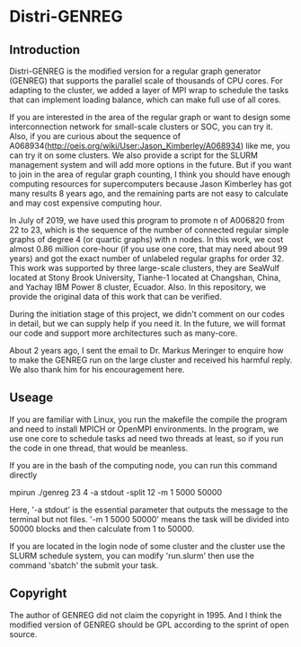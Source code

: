 # Distri-GENREG

## Introduction

Distri-GENREG is the modified version for a regular graph generator (GENREG) that supports the parallel scale of thousands of CPU cores. For adapting to the cluster, we added a layer of  MPI wrap to schedule the tasks that can implement loading balance, which can make full use of all cores. 

If you are interested in the area of the regular graph or want to design some interconnection network for small-scale clusters or SOC,  you can try it. Also, if you are curious about the sequence of A068934(http://oeis.org/wiki/User:Jason_Kimberley/A068934) like me, you can try it on some clusters. We also provide a script for the SLURM management system and will add more options in the future. But if you want to join in the area of regular graph counting, I think you should have enough computing resources for supercomputers because Jason Kimberley has got many results 8 years ago, and the remaining parts are not easy to calculate and may cost expensive computing hour.

In July of 2019, we have used this program to promote n of A006820 from 22 to 23, which is the sequence of the number of connected regular simple graphs of degree 4 (or quartic graphs) with n nodes.  In this work, we cost almost 0.86 million core-hour (if you use one core, that may need about 99 years) and got the exact number of unlabeled regular graphs for order 32.  This work was supported by three large-scale clusters, they are SeaWulf located at Stony Brook University, Tianhe-1 located at Changshan, China, and Yachay IBM Power 8 cluster, Ecuador. Also. In this repository, we provide the original data of this work that can be verified.

During the initiation stage of this project, we didn't comment on our codes in detail, but we can supply help if you need it. In the future, we will format our code and support more architectures such as many-core.

About 2 years ago, I sent the email to Dr. Markus Meringer to enquire how to make the GENREG run on the large cluster and received his harmful reply. We also thank him for his encouragement here.

## Useage

If you are familiar with Linux, you run the makefile the compile the program and need to install MPICH or OpenMPI environments. In the program, we use one core to schedule tasks ad need two threads at least, so if you run the code in one thread, that would be meanless. 

If you are in the bash of the computing node, you can run this command directly

mpirun ./genreg 23 4 -a stdout -split 12 -m 1 5000 50000

Here, '-a stdout' is the essential parameter that outputs the message to the terminal but not files. '-m 1 5000 50000' means the task will be divided into 50000 blocks and then calculate from 1 to 50000.

If you are located in the login node of some cluster and the cluster use the SLURM schedule system,  you can modify 'run.slurm' then use the command 'sbatch' the submit your task.

## Copyright

The author of GENREG did not claim the copyright in 1995. And I think the modified version of GENREG should be GPL according to the sprint of open source.
